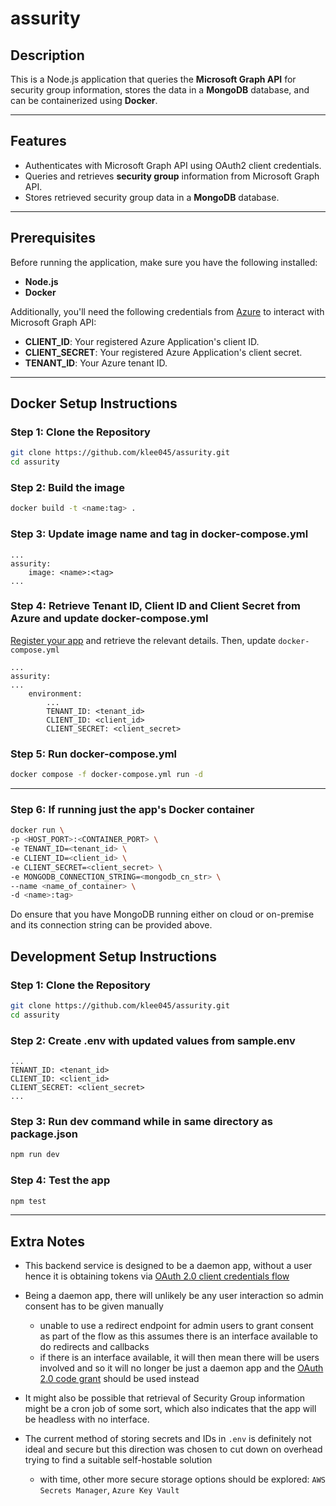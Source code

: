 # assurity

## Description

This is a Node.js application that queries the **Microsoft Graph API** for security group information, stores the data in a **MongoDB** database, and can be containerized using **Docker**.

---

## Features

- Authenticates with Microsoft Graph API using OAuth2 client credentials.
- Queries and retrieves **security group** information from Microsoft Graph API.
- Stores retrieved security group data in a **MongoDB** database.

---

## Prerequisites

Before running the application, make sure you have the following installed:

- **Node.js**
- **Docker**

Additionally, you'll need the following credentials from [Azure](https://learn.microsoft.com/en-us/graph/auth-v2-service) to interact with Microsoft Graph API:

- **CLIENT_ID**: Your registered Azure Application's client ID.
- **CLIENT_SECRET**: Your registered Azure Application's client secret.
- **TENANT_ID**: Your Azure tenant ID.

---

## Docker Setup Instructions

### Step 1: Clone the Repository

```bash
git clone https://github.com/klee045/assurity.git
cd assurity
```

### Step 2: Build the image

```bash
docker build -t <name:tag> .
```

### Step 3: Update image name and tag in docker-compose.yml

```
...
assurity:
    image: <name>:<tag>
...
```

### Step 4: Retrieve Tenant ID, Client ID and Client Secret from Azure and update docker-compose.yml

[Register your app](https://learn.microsoft.com/en-us/graph/auth-register-app-v2) and retrieve the relevant details. Then, update `docker-compose.yml`

```
...
assurity:
...
    environment:
        ...
        TENANT_ID: <tenant_id>
        CLIENT_ID: <client_id>
        CLIENT_SECRET: <client_secret>
```

### Step 5: Run docker-compose.yml

```bash
docker compose -f docker-compose.yml run -d
```

---

### Step 6: If running just the app's Docker container

```bash
docker run \
-p <HOST_PORT>:<CONTAINER_PORT> \
-e TENANT_ID=<tenant_id> \
-e CLIENT_ID=<client_id> \
-e CLIENT_SECRET=<client_secret> \
-e MONGODB_CONNECTION_STRING=<mongodb_cn_str> \
--name <name_of_container> \
-d <name>:tag>
```

Do ensure that you have MongoDB running either on cloud or on-premise and its connection string can be provided above.

## Development Setup Instructions

### Step 1: Clone the Repository

```bash
git clone https://github.com/klee045/assurity.git
cd assurity
```

### Step 2: Create .env with updated values from sample.env

```
...
TENANT_ID: <tenant_id>
CLIENT_ID: <client_id>
CLIENT_SECRET: <client_secret>
...
```

### Step 3: Run dev command while in same directory as package.json

```bash
npm run dev
```

### Step 4: Test the app

```bash
npm test
```

---

## Extra Notes

- This backend service is designed to be a daemon app, without a user hence it is obtaining tokens via [OAuth 2.0 client credentials flow](https://learn.microsoft.com/en-us/entra/identity-platform/v2-oauth2-client-creds-grant-flow)

- Being a daemon app, there will unlikely be any user interaction so admin consent has to be given manually

  - unable to use a redirect endpoint for admin users to grant consent as part of the flow as this assumes there is an interface available to do redirects and callbacks
  - if there is an interface available, it will then mean there will be users involved and so it will no longer be just a daemon app and the [OAuth 2.0 code grant](https://learn.microsoft.com/en-us/entra/identity-platform/v2-oauth2-auth-code-flow) should be used instead

- It might also be possible that retrieval of Security Group information might be a cron job of some sort, which also indicates that the app will be headless with no interface.

- The current method of storing secrets and IDs in `.env` is definitely not ideal and secure but this direction was chosen to cut down on overhead trying to find a suitable self-hostable solution
  - with time, other more secure storage options should be explored: `AWS Secrets Manager`, `Azure Key Vault`
